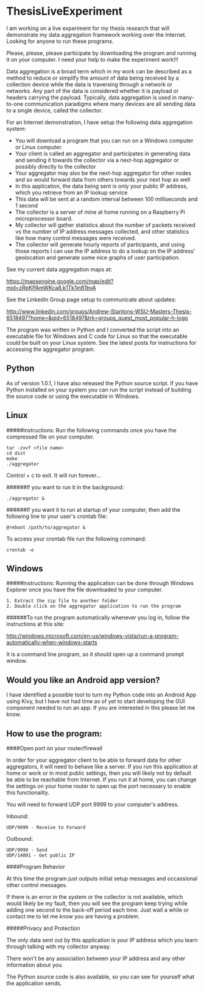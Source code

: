 ThesisLiveExperiment
====================

I am working on a live experiment for my thesis research that will demonstrate my data aggregation framework working over the Internet.  Looking for anyone to run these programs.

Please, please, please participate by downloading the program and running it on your computer. I need your help to make the experiment work!!! 

Data aggregation is a broad term which in my work can be described as a method to reduce or simplify the amount of data being received by a collection device while the data is traversing through a network or networks. Any part of the data is considered whether it is payload or headers carrying the payload. Typically, data aggregation is used in many-to-one communication paradigms where many devices are all sending data to a single device, called the collector.

For an Internet demonstration, I have setup the following data aggregation system:

- You will download a program that you can run on a Windows computer or Linux computer.
- Your client is called an aggregator and participates in generating data and sending it towards the collector via a next-hop aggregator or possibly directly to the collector
- Your aggregator may also be the next-hop aggregator for other nodes and so would forward data from others towards your next hop as well
- In this application, the data being sent is only your public IP address, which you retrieve from an IP lookup service
- This data will be sent at a random interval between 100 milliseconds and 1 second
- The collector is a server of mine at home running on a Raspberry Pi microprocessor board.
- My collector will gather statistics about the number of packets received vs the number of IP address messages collected, and other statistics like how many control messages were received.
- The collector will generate hourly reports of participants, and using those reports I can use the IP address to do a lookup on the IP address' geolocation and generate some nice graphs of user participation.

See my current data aggregation maps at:

https://mapsengine.google.com/map/edit?mid=zRpKPAmWKca8.k1Tk1jn81byA

See the LinkedIn Group page setup to communicate about updates:

http://www.linkedin.com/groups/Andrew-Stantons-WSU-Masters-Thesis-6518497?home=&gid=6518497&trk=groups_guest_most_popular-h-logo

The program was written in Python and I converted the script into an executable file for Windows and C code for Linux so that the executable could be built on your Linux system. See the latest posts for instructions for accessing the aggregator program. 


Python
--------------------

As of version 1.0.1, I have also released the Python source script.  If you have Python installed on your system you can run the script instead of building the source code or using the executable in Windows. 

Linux
--------------------

#####Instructions:
Run the following commands once you have the compressed file on your computer.

	tar -zxvf <file name>
	cd dist
	make
	./aggregator
  
Control + c to exit. It will run forever...

######If you want to run it in the background:

	./aggregator &

######If you want it to run at startup of your computer, then add the following line to your user's crontab file:

	@reboot /path/to/aggregator &

To access your crontab file run the following command:

	crontab -e



Windows
--------------------

#####Instructions:
Running the application can be done through Windows Explorer once you have the file downloaded to your computer.

	1. Extract the zip file to another folder
	2. Double click on the aggregator application to run the program

######To run the program automatically whenever you log in, follow the instructions at this site:

http://windows.microsoft.com/en-us/windows-vista/run-a-program-automatically-when-windows-starts

It is a command line program, so it should open up a command prompt window.



Would you like an Android app version?
--------------------

I have identified a possible tool to turn my Python code into an Android App using Kivy, but I have not had time as of yet to start developing the GUI component needed to run an app. If you are interested in this please let me know.



How to use the program:
--------------------

####Open port on your router/firewall

In order for your aggregator client to be able to forward data for other aggregators, it will need to behave like a server. If you run this application at home or work or in most public settings, then you will likely not by default be able to be reachable from Internet. If you run it at home, you can change the settings on your home router to open up the port necessary to enable this functionality.

You will need to forward UDP port 9999 to your computer's address.

Inbound:
	
	UDP/9999 - Receive to Forward

Outbound:

	UDP/9999 - Send
	UDP/14001 - Get public IP

####Program Behavior

At this time the program just outputs initial setup messages and occassional other control messages.

If there is an error in the system or the collector is not available, which would likely be my fault, then you will see the program keep trying while adding one second to the back-off period each time.  Just wait a while or contact me to let me know you are having a problem.

#####Privacy and Protection

The only data sent out by this application is your IP address which you learn through talking with my collector anyway.

There won't be any association between your IP address and any other information about you.

The Python source code is also available, so you can see for yourself what the application sends.
